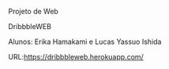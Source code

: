 Projeto de Web

DribbbleWEB

Alunos: Erika Hamakami e Lucas Yassuo Ishida

URL:https://dribbbleweb.herokuapp.com/
